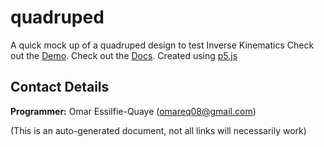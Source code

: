 # quadruped

A quick mock up of a quadruped design to test Inverse Kinematics
Check out the [Demo](https://omareq.github.io/quadruped).
Check out the [Docs](https://omareq.github.io/quadruped/docs).
Created using [p5.js](https://p5js.org/)

## Contact Details
__Programmer:__ Omar Essilfie-Quaye (omareq08@gmail.com)


(This is an auto-generated document, not all links will necessarily work)
